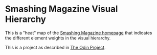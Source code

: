# Smashing Magazine Visual Hierarchy 
This is a "heat" map of the [Smashing Magazine homepage](https://www.smashingmagazine.com/) that indicates the
different element weights in the visual hierarchy.

This is a project as described in [The Odin Project](http://www.theodinproject.com/courses/html5-and-css3/lessons/design-teardown). 
